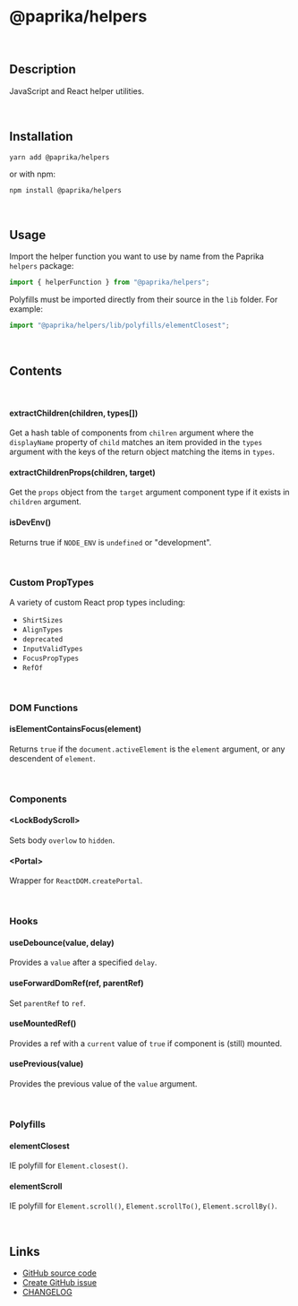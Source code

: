 # @paprika/helpers

<br />

## Description

JavaScript and React helper utilities.

<br />

## Installation

```
yarn add @paprika/helpers
```

or with npm:

```
npm install @paprika/helpers
```

<br />

## Usage

Import the helper function you want to use by name from the Paprika `helpers` package:

```jsx
import { helperFunction } from "@paprika/helpers";
```

Polyfills must be imported directly from their source in the `lib` folder. For example:

```jsx
import "@paprika/helpers/lib/polyfills/elementClosest";
```

<br />

## Contents

<br />

#### extractChildren(children, types[])

Get a hash table of components from `chilren` argument where the `displayName` property of `child` matches an item provided in the `types` argument with the keys of the return object matching the items in `types`.

#### extractChildrenProps(children, target)

Get the `props` object from the `target` argument component type if it exists in `children` argument.

#### isDevEnv()

Returns true if `NODE_ENV` is `undefined` or "development".

<br />

### Custom PropTypes

A variety of custom React prop types including:

- `ShirtSizes`
- `AlignTypes`
- `deprecated`
- `InputValidTypes`
- `FocusPropTypes`
- `RefOf`

<br />

### DOM Functions

#### isElementContainsFocus(element)

Returns `true` if the `document.activeElement` is the `element` argument, or any descendent of `element`.

<br />

### Components

#### &lt;LockBodyScroll&gt;

Sets body `overlow` to `hidden`.

#### &lt;Portal&gt;

Wrapper for `ReactDOM.createPortal`.

<br />

### Hooks

#### useDebounce(value, delay)

Provides a `value` after a specified `delay`.

#### useForwardDomRef(ref, parentRef)

Set `parentRef` to `ref`.

#### useMountedRef()

Provides a ref with a `current` value of `true` if component is (still) mounted.

#### usePrevious(value)

Provides the previous value of the `value` argument.

<br />

### Polyfills

#### elementClosest

IE polyfill for `Element.closest()`.

#### elementScroll

IE polyfill for `Element.scroll()`, `Element.scrollTo()`, `Element.scrollBy()`.

<br />

## Links

- [GitHub source code](https://github.com/acl-services/paprika/tree/master/packages/helpers/src)
- [Create GitHub issue](https://github.com/acl-services/paprika/issues/new?label=[]&title=@paprika/helpers%20[help]:%20your%20short%20description&body=%0A%23%20Help%20wanted%0A%0A%23%23%20Please%20write%20your%20question.%0A*A%20clear%20and%20concise%20description%20of%20what%20the%20question%20is*%0A%0A%23%23%20Additional%20context%0A*Add%20any%20other%20context%20or%20screenshots%20about%20your%20question%20here.*%0A)
- [CHANGELOG](https://github.com/acl-services/paprika/tree/master/packages/helpers/CHANGELOG.md)
